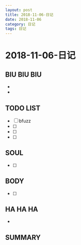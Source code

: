 ```yaml
---
layout: post
title: 2018-11-06-日记
date: 2018-11-06
category: 日记
tags: 日记
---
```

# 2018-11-06-日记
## BIU BIU BIU
- 
- 
 
## TODO LIST
- [ ] bfuzz
- [ ] 
- [ ] 
- [ ] 
 
 
## SOUL
- [ ] 
 
## BODY
- [ ] 
 
## HA HA HA
- 
 
## SUMMARY
 
 
